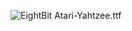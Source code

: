 ![EightBit Atari-Yahtzee.ttf](https://github.com/ChoccyHobNob/EightBit-Atari-Fonts/blob/master/Y/EightBit%20Atari-Yahtzee-sample.png "EightBit Atari-Yahtzee.ttf") 